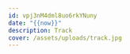 ```yaml
---
id: vpj3nM4dml8uo6rkYNuny
date: "{{now}}"
description: Track
cover: /assets/uploads/track.jpg
---
```

